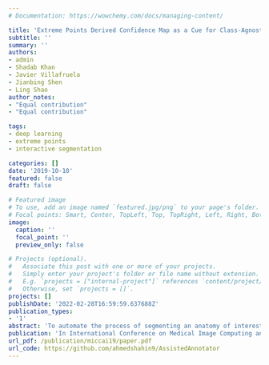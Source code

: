 ```yaml
---
# Documentation: https://wowchemy.com/docs/managing-content/

title: 'Extreme Points Derived Confidence Map as a Cue for Class-Agnostic Interactive Segmentation Using Deep Neural Network'
subtitle: ''
summary: ''
authors:
- admin
- Shadab Khan
- Javier Villafruela
- Jianbing Shen
- Ling Shao
author_notes:
- "Equal contribution"
- "Equal contribution"

tags:
- deep learning
- extreme points
- interactive segmentation

categories: []
date: '2019-10-10'
featured: false
draft: false

# Featured image
# To use, add an image named `featured.jpg/png` to your page's folder.
# Focal points: Smart, Center, TopLeft, Top, TopRight, Left, Right, BottomLeft, Bottom, BottomRight.
image:
  caption: ''
  focal_point: ''
  preview_only: false

# Projects (optional).
#   Associate this post with one or more of your projects.
#   Simply enter your project's folder or file name without extension.
#   E.g. `projects = ["internal-project"]` references `content/project/deep-learning/index.md`.
#   Otherwise, set `projects = []`.
projects: []
publishDate: '2022-02-28T16:59:59.637688Z'
publication_types:
- '1'
abstract: 'To automate the process of segmenting an anatomy of interest, we can learn a model from previously annotated data. The learning-based approach uses annotations to train a model that tries to emulate the expert labeling on a new data set. While tremendous progress has been made using such approaches, labeling of medical images remains a time-consuming and expensive task. In this paper, we evaluate the utility of extreme points in learning to segment. Specifically, we propose a novel approach to compute a confidence map from extreme points that quantitatively encodes the priors derived from extreme points. We use the confidence map as a cue to train a deep neural network based on ResNet-101 and PSP module to develop a class-agnostic segmentation model that outperforms state-of-the-art method that employs extreme points as a cue. Further, we evaluate a realistic use-case by using our model to generate training data for supervised learning (U-Net) and observed that U-Net performs comparably when trained with either the generated data or the ground truth data. These findings suggest that models trained using cues can be used to generate reliable training data.'
publication: 'In International Conference on Medical Image Computing and Computer-Assisted Intervention (MICCAI)'
url_pdf: /publication/miccai19/paper.pdf
url_code: https://github.com/ahmedshahin9/AssistedAnnotator
---
```

